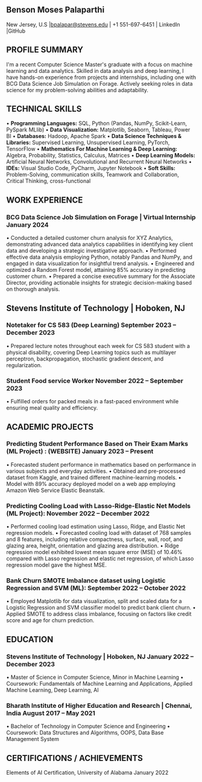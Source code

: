 
## Benson Moses Palaparthi
New Jersey, U.S |bpalapar@stevens.edu | +1 551-697-6451 | LinkedIn |GitHub

## PROFILE SUMMARY
I'm a recent Computer Science Master's graduate with a focus on machine learning and data analytics. Skilled in data analysis and deep learning, I have hands-on experience from projects and internships, including one with BCG Data Science Job Simulation on Forage. Actively seeking roles in data science for my problem-solving abilities and adaptability.

## TECHNICAL SKILLS
• **Programming Languages:** SQL, Python (Pandas, NumPy, Scikit-Learn, PySpark MLlib)
• **Data Visualization:** Matplotlib, Seaborn, Tableau, Power BI
• **Databases:** Hadoop, Apache Spark
• **Data Science Techniques & Libraries:** Supervised Learning, Unsupervised Learning, PyTorch, TensorFlow
• **Mathematics For Machine Learning & Deep Learning:** Algebra, Probability, Statistics, Calculus, Matrices
• **Deep Learning Models:** Artificial Neural Networks, Convolutional and Recurrent Neural Networks
• **IDEs:** Visual Studio Code, PyCharm, Jupyter Notebook
• **Soft Skills:** Problem-Solving, communication skills, Teamwork and Collaboration, Critical Thinking, cross-functional

## WORK EXPERIENCE

### BCG Data Science Job Simulation on Forage | Virtual Internship January 2024
• Conducted a detailed customer churn analysis for XYZ Analytics, demonstrating advanced data analytics capabilities in identifying key client data and developing a strategic investigative approach.
• Performed effective data analysis employing Python, notably Pandas and NumPy, and engaged in data visualization for insightful trend analysis.
• Engineered and optimized a Random Forest model, attaining 85% accuracy in predicting customer churn.
• Prepared a concise executive summary for the Associate Director, providing actionable insights for strategic decision-making based on thorough analysis.

## Stevens Institute of Technology | Hoboken, NJ
### Notetaker for CS 583 (Deep Learning) September 2023 – December 2023
• Prepared lecture notes throughout each week for CS 583 student with a physical disability, covering Deep Learning topics such as multilayer perceptron, backpropagation, stochastic gradient descent, and regularization.

### Student Food service Worker November 2022 – September 2023
• Fulfilled orders for packed meals in a fast-paced environment while ensuring meal quality and efficiency.

## ACADEMIC PROJECTS
### Predicting Student Performance Based on Their Exam Marks (ML Project) : (WEBSITE) January 2023 – Present
• Forecasted student performance in mathematics based on performance in various subjects and everyday activities.
• Obtained and pre-processed dataset from Kaggle, and trained different machine-learning models.
• Model with 89% accuracy deployed model on a web app employing Amazon Web Service Elastic Beanstalk.

### Predicting Cooling Load with Lasso-Ridge-Elastic Net Models (ML Project): November 2022 – December 2022
• Performed cooling load estimation using Lasso, Ridge, and Elastic Net regression models.
• Forecasted cooling load with dataset of 768 samples and 8 features, including relative compactness, surface, wall, roof, and glazing area, height, orientation and glazing area distribution.
• Ridge regression model exhibited lowest mean square error (MSE) of 10.46% compared with Lasso regression and elastic net regression, of which Lasso regression model gave the highest MSE.

### Bank Churn SMOTE Imbalance dataset using Logistic Regression and SVM (ML): September 2022 – October 2022
• Employed Matplotlib for data visualization, split and scaled data for a Logistic Regression and SVM classifier model to predict bank client churn.
• Applied SMOTE to address class imbalance, focusing on factors like credit score and age for churn prediction.

## EDUCATION
### Stevens Institute of Technology | Hoboken, NJ January 2022 – December 2023
• Master of Science in Computer Science, Minor in Machine Learning
• Coursework: Fundamentals of Machine Learning and Applications, Applied Machine Learning, Deep Learning, AI

### Bharath Institute of Higher Education and Research | Chennai, India August 2017 – May 2021
• Bachelor of Technology in Computer Science and Engineering
• Coursework: Data Structures and Algorithms, OOPS, Data Base Management System

## CERTIFICATIONS / ACHIEVEMENTS
Elements of AI Certification, University of Alabama January 2022
